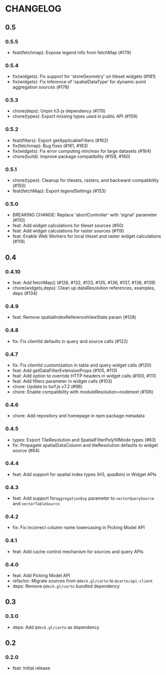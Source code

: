 # CHANGELOG

## 0.5

### 0.5.5

- feat(fetchmap): Expose legend info from fetchMap (#179)

### 0.5.4

- fix(widgets): Fix support for 'storeGeometry' on tileset widgets (#181)
- fix(widgets): Fix inference of 'spatialDataType' for dynamic point aggregation sources (#178)

### 0.5.3

- chore(deps): Unpin h3-js dependency (#176)
- chore(types): Export missing types used in public API (#159)

### 0.5.2

- feat(filters): Export getApplicableFilters (#162)
- fix(fetchmap): Bug fixes (#161, #163)
- fix(widgets): Fix error computing min/max for large datasets (#164)
- chore(build): Improve package compatibility (#158, #160)

### 0.5.1

- chore(types): Cleanup for tilesets, rasters, and backward-compatibility (#150)
- feat(fetchMap): Export legendSettings (#153)

### 0.5.0

- BREAKING CHANGE: Replace 'abortController' with 'signal' parameter (#110)
- feat: Add widget calculations for tileset sources (#50)
- feat: Add widget calculations for raster sources (#119)
- feat: Enable Web Workers for local tileset and raster widget calculations (#119)

## 0.4

### 0.4.10

- feat: Add fetchMap() (#126, #132, #133, #135, #136, #137, #138, #139)
- chore(widgets,deps): Clean up dataResolution references, examples, deps (#134)

### 0.4.9

- feat: Remove spatialIndexReferenceViewState param (#128)

### 0.4.8

- fix: Fix clientId defaults in query and source calls (#122)

### 0.4.7

- fix: Fix clientId customization in table and query widget calls (#120)
- feat: Add getDataFilterExtensionProps (#105, #113)
- feat: Add option to override HTTP headers in widget calls (#100, #111)
- feat: Add filters parameter in widget calls (#103)
- chore: Update to turf.js v7.2 (#98)
- chore: Enable compatibility with moduleResolution=nodenext (#106)

### 0.4.6

- chore: Add repository and homepage in npm package metadata

### 0.4.5

- types: Export TileResolution and SpatialFilterPolyfillMode types (#63)
- fix: Propagate spatialDataColumn and tileResolution defaults to widget source (#64)

### 0.4.4

- feat: Add support for spatial index types (H3, quadbin) in Widget APIs

### 0.4.3

- feat: Add support for`aggregationExp` parameter to `vectorQuerySource` and `vectorTableSource`

### 0.4.2

- fix: Fix incorrect column name lowercasing in Picking Model API

### 0.4.1

- feat: Add cache control mechanism for sources and query APIs

### 0.4.0

- feat: Add Picking Model API
- refactor: Migrate sources from `@deck.gl/carto` to `@carto/api-client`
- deps: Remove `@deck.gl/carto` bundled dependency

## 0.3

### 0.3.0

- deps: Add `@deck.gl/carto` as dependency

## 0.2

### 0.2.0

- feat: Initial release
